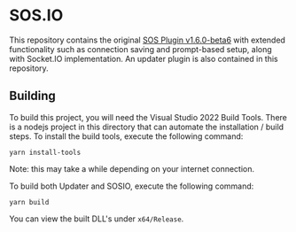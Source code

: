 # SOS.IO

This repository contains the original [SOS Plugin v1.6.0-beta6](https://gitlab.com/bakkesplugins/sos/sos-plugin) with extended functionality such as connection saving and prompt-based setup, along with Socket.IO implementation. An updater plugin is also contained in this repository. 

## Building

To build this project, you will need the Visual Studio 2022 Build Tools. There is a nodejs project in this directory that can automate the installation / build steps. To install the build tools, execute the following command: 
```
yarn install-tools
```
Note: this may take a while depending on your internet connection.

To build both Updater and SOSIO, execute the following command:
```
yarn build
```

You can view the built DLL's under `x64/Release`.